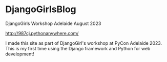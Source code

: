 # DjangoGirlsBlog
DjangoGirls Workshop Adelaide August 2023

http://987cj.pythonanywhere.com/

I made this site as part of DjangoGirl's workshop at PyCon Adelaide 2023. 
This is my first time using the Django framework and Python for web development!

